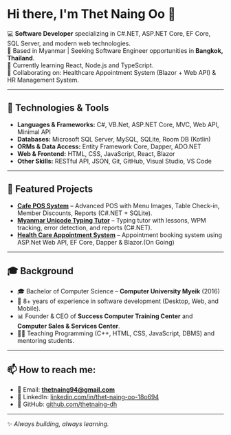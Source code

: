 # Hi there, I'm Thet Naing Oo 👋  

💻 **Software Developer** specializing in C#.NET, ASP.NET Core, EF Core, SQL Server, and modern web technologies.  
📍 Based in Myanmar | Seeking Software Engineer opportunities in **Bangkok, Thailand**.  
🌱 Currently learning React, Node.js and TypeScript.  
🤝 Collaborating on: Healthcare Appointment System (Blazor + Web API) & HR Management System.  

---

## 🔧 Technologies & Tools
- **Languages & Frameworks:** C#, VB.Net, ASP.NET Core, MVC, Web API, Minimal API  
- **Databases:** Microsoft SQL Server, MySQL, SQLite, Room DB (Kotlin)  
- **ORMs & Data Access:** Entity Framework Core, Dapper, ADO.NET  
- **Web & Frontend:** HTML, CSS, JavaScript, React, Blazor  
- **Other Skills:** RESTful API, JSON, Git, GitHub, Visual Studio, VS Code  

---

## 📂 Featured Projects
- **[Cafe POS System](https://github.com/thetnaing-dh/Success-Cafe-POS)** – Advanced POS with Menu Images, Table Check-in, Member Discounts, Reports (C#.NET + SQLite).  
- **[Myanmar Unicode Typing Tutor](https://github.com/thetnaing-dh/Myanmar-Unicode-Typing-Tutor)** – Typing tutor with lessons, WPM tracking, error detection, and reports (C#.NET).  
- **[Health Care Appointment System](https://github.com/one-project-one-month/HCAS)** – Appointment booking system using ASP.Net Web API, EF Core, Dapper & Blazor.(On Going)
  
---

## 🎓 Background
- 🎓 Bachelor of Computer Science – **Computer University Myeik** (2016)  
- 💼 8+ years of experience in software development (Desktop, Web, and Mobile).  
- 📊 Founder & CEO of **Success Computer Training Center** and **Computer Sales & Services Center**.  
- 👨‍🏫 Teaching Programming (C++, HTML, CSS, JavaScript, DBMS) and mentoring students.  

---

## 📫 How to reach me:
- 📧 Email: **thetnaing94@gmail.com**  
- 💼 LinkedIn: [linkedin.com/in/thet-naing-oo-18o694](https://linkedin.com/in/thet-naing-oo-18o694)  
- 🐙 GitHub: [github.com/thetnaing-dh](https://github.com/thetnaing-dh)  

---
✨ *Always building, always learning.*  
